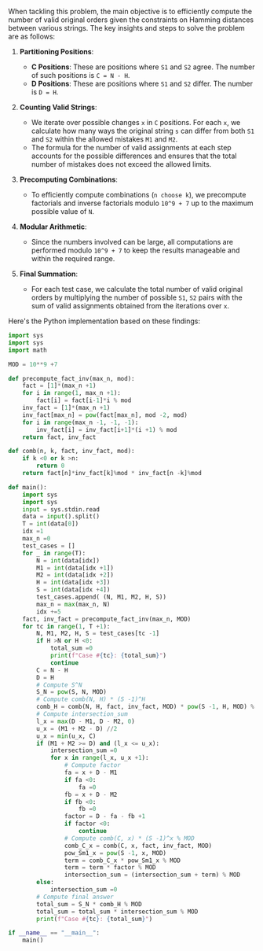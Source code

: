 When tackling this problem, the main objective is to efficiently compute the number of valid original orders given the constraints on Hamming distances between various strings. The key insights and steps to solve the problem are as follows:

1. **Partitioning Positions**: 
   - **C Positions**: These are positions where `S1` and `S2` agree. The number of such positions is `C = N - H`.
   - **D Positions**: These are positions where `S1` and `S2` differ. The number is `D = H`.

2. **Counting Valid Strings**:
   - We iterate over possible changes `x` in `C` positions. For each `x`, we calculate how many ways the original string `s` can differ from both `S1` and `S2` within the allowed mistakes `M1` and `M2`.
   - The formula for the number of valid assignments at each step accounts for the possible differences and ensures that the total number of mistakes does not exceed the allowed limits.

3. **Precomputing Combinations**:
   - To efficiently compute combinations (`n choose k`), we precompute factorials and inverse factorials modulo `10^9 + 7` up to the maximum possible value of `N`.

4. **Modular Arithmetic**:
   - Since the numbers involved can be large, all computations are performed modulo `10^9 + 7` to keep the results manageable and within the required range.

5. **Final Summation**:
   - For each test case, we calculate the total number of valid original orders by multiplying the number of possible `S1`, `S2` pairs with the sum of valid assignments obtained from the iterations over `x`.

Here's the Python implementation based on these findings:

```python
import sys
import sys
import math

MOD = 10**9 +7

def precompute_fact_inv(max_n, mod):
    fact = [1]*(max_n +1)
    for i in range(1, max_n +1):
        fact[i] = fact[i-1]*i % mod
    inv_fact = [1]*(max_n +1)
    inv_fact[max_n] = pow(fact[max_n], mod -2, mod)
    for i in range(max_n -1, -1, -1):
        inv_fact[i] = inv_fact[i+1]*(i +1) % mod
    return fact, inv_fact

def comb(n, k, fact, inv_fact, mod):
    if k <0 or k >n:
        return 0
    return fact[n]*inv_fact[k]%mod * inv_fact[n -k]%mod

def main():
    import sys
    import sys
    input = sys.stdin.read
    data = input().split()
    T = int(data[0])
    idx =1
    max_n =0
    test_cases = []
    for _ in range(T):
        N = int(data[idx])
        M1 = int(data[idx +1])
        M2 = int(data[idx +2])
        H = int(data[idx +3])
        S = int(data[idx +4])
        test_cases.append( (N, M1, M2, H, S))
        max_n = max(max_n, N)
        idx +=5
    fact, inv_fact = precompute_fact_inv(max_n, MOD)
    for tc in range(1, T +1):
        N, M1, M2, H, S = test_cases[tc -1]
        if H >N or H <0:
            total_sum =0
            print(f"Case #{tc}: {total_sum}")
            continue
        C = N - H
        D = H
        # Compute S^N
        S_N = pow(S, N, MOD)
        # Compute comb(N, H) * (S -1)^H
        comb_H = comb(N, H, fact, inv_fact, MOD) * pow(S -1, H, MOD) % MOD
        # Compute intersection_sum
        l_x = max(D - M1, D - M2, 0)
        u_x = (M1 + M2 - D) //2
        u_x = min(u_x, C)
        if (M1 + M2 >= D) and (l_x <= u_x):
            intersection_sum =0
            for x in range(l_x, u_x +1):
                # Compute factor
                fa = x + D - M1
                if fa <0:
                    fa =0
                fb = x + D - M2
                if fb <0:
                    fb =0
                factor = D - fa - fb +1
                if factor <0:
                    continue
                # Compute comb(C, x) * (S -1)^x % MOD
                comb_C_x = comb(C, x, fact, inv_fact, MOD)
                pow_Sm1_x = pow(S -1, x, MOD)
                term = comb_C_x * pow_Sm1_x % MOD
                term = term * factor % MOD
                intersection_sum = (intersection_sum + term) % MOD
        else:
            intersection_sum =0
        # Compute final answer
        total_sum = S_N * comb_H % MOD
        total_sum = total_sum * intersection_sum % MOD
        print(f"Case #{tc}: {total_sum}")

if __name__ == "__main__":
    main()
```